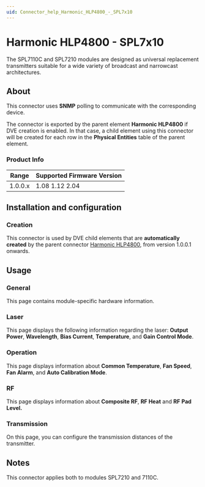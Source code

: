 ```yaml
---
uid: Connector_help_Harmonic_HLP4800_-_SPL7x10
---
```


# Harmonic HLP4800 - SPL7x10

The SPL7110C and SPL7210 modules are designed as universal replacement transmitters suitable for a wide variety of broadcast and narrowcast architectures.

## About

This connector uses **SNMP** polling to communicate with the corresponding device.

The connector is exported by the parent element **Harmonic HLP4800** if DVE creation is enabled. In that case, a child element using this connector will be created for each row in the **Physical Entities** table of the parent element.

### Product Info

| Range | Supported Firmware Version |
|------------------|-----------------------------|
| 1.0.0.x          | 1.08 1.12 2.04              |

## Installation and configuration

### Creation

This connector is used by DVE child elements that are **automatically created** by the parent connector [Harmonic HLP4800](xref:Connector_help_Harmonic_HLP4800), from version 1.0.0.1 onwards.

## Usage

### General

This page contains module-specific hardware information.

### Laser

This page displays the following information regarding the laser: **Output Power**, **Wavelength**, **Bias Current**, **Temperature**, and **Gain Control Mode**.

### Operation

This page displays information about **Common Temperature**, **Fan Speed**, **Fan Alarm**, and **Auto Calibration Mode**.

### RF

This page displays information about **Composite RF**, **RF Heat** and **RF** **Pad Level.**

### Transmission

On this page, you can configure the transmission distances of the transmitter.

## Notes

This connector applies both to modules SPL7210 and 7110C.
